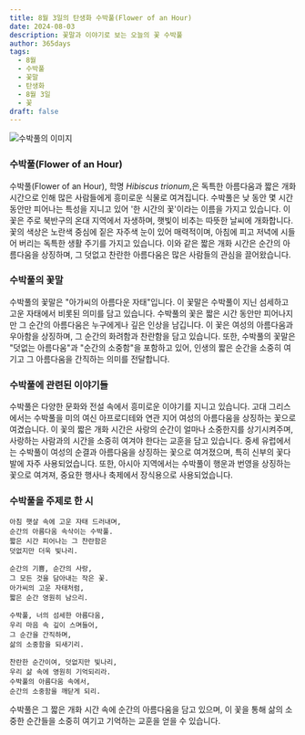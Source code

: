 ```yaml
---
title: 8월 3일의 탄생화 수박풀(Flower of an Hour)
date: 2024-08-03
description: 꽃말과 이야기로 보는 오늘의 꽃 수박풀
author: 365days
tags:
  - 8월
  - 수박풀
  - 꽃말
  - 탄생화
  - 8월 3일
  - 꽃
draft: false
---
```


![수박풀의 이미지](https://cdn.pixabay.com/photo/2016/02/12/17/32/flower-1196470_1280.jpg#center)


### 수박풀(Flower of an Hour)

수박풀(Flower of an Hour), 학명 *Hibiscus trionum*,은 독특한 아름다움과 짧은 개화 시간으로 인해 많은 사람들에게 흥미로운 식물로 여겨집니다. 수박풀은 낮 동안 몇 시간 동안만 피어나는 특성을 지니고 있어 '한 시간의 꽃'이라는 이름을 가지고 있습니다. 이 꽃은 주로 북반구의 온대 지역에서 자생하며, 햇빛이 비추는 따뜻한 날씨에 개화합니다. 꽃의 색상은 노란색 중심에 짙은 자주색 눈이 있어 매력적이며, 아침에 피고 저녁에 시들어 버리는 독특한 생활 주기를 가지고 있습니다. 이와 같은 짧은 개화 시간은 순간의 아름다움을 상징하며, 그 덧없고 찬란한 아름다움은 많은 사람들의 관심을 끌어왔습니다.

### 수박풀의 꽃말

수박풀의 꽃말은 "아가씨의 아름다운 자태"입니다. 이 꽃말은 수박풀이 지닌 섬세하고 고운 자태에서 비롯된 의미를 담고 있습니다. 수박풀의 꽃은 짧은 시간 동안만 피어나지만 그 순간의 아름다움은 누구에게나 깊은 인상을 남깁니다. 이 꽃은 여성의 아름다움과 우아함을 상징하며, 그 순간의 화려함과 찬란함을 담고 있습니다. 또한, 수박풀의 꽃말은 "덧없는 아름다움"과 "순간의 소중함"을 포함하고 있어, 인생의 짧은 순간을 소중히 여기고 그 아름다움을 간직하는 의미를 전달합니다.

### 수박풀에 관련된 이야기들

수박풀은 다양한 문화와 전설 속에서 흥미로운 이야기를 지니고 있습니다. 고대 그리스에서는 수박풀을 미의 여신 아프로디테와 연관 지어 여성의 아름다움을 상징하는 꽃으로 여겼습니다. 이 꽃의 짧은 개화 시간은 사랑의 순간이 얼마나 소중한지를 상기시켜주며, 사랑하는 사람과의 시간을 소중히 여겨야 한다는 교훈을 담고 있습니다. 중세 유럽에서는 수박풀이 여성의 순결과 아름다움을 상징하는 꽃으로 여겨졌으며, 특히 신부의 꽃다발에 자주 사용되었습니다. 또한, 아시아 지역에서는 수박풀이 행운과 번영을 상징하는 꽃으로 여겨져, 중요한 행사나 축제에서 장식용으로 사용되었습니다.

### 수박풀을 주제로 한 시


	아침 햇살 속에 고운 자태 드러내며,
	순간의 아름다움 속삭이는 수박풀.
	짧은 시간 피어나는 그 찬란함은
	덧없지만 더욱 빛나리.
	
	순간의 기쁨, 순간의 사랑,
	그 모든 것을 담아내는 작은 꽃.
	아가씨의 고운 자태처럼,
	짧은 순간 영원히 남으리.
	
	수박풀, 너의 섬세한 아름다움,
	우리 마음 속 깊이 스며들어,
	그 순간을 간직하며,
	삶의 소중함을 되새기리.
	
	찬란한 순간이여, 덧없지만 빛나리,
	우리 삶 속에 영원히 기억되리라.
	수박풀의 아름다움 속에서,
	순간의 소중함을 깨닫게 되리.

수박풀은 그 짧은 개화 시간 속에 순간의 아름다움을 담고 있으며, 이 꽃을 통해 삶의 소중한 순간들을 소중히 여기고 기억하는 교훈을 얻을 수 있습니다.


